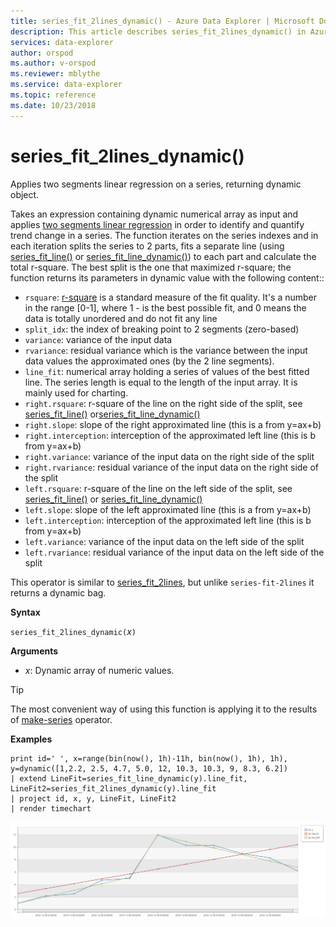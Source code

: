 ```yaml
---
title: series_fit_2lines_dynamic() - Azure Data Explorer | Microsoft Docs
description: This article describes series_fit_2lines_dynamic() in Azure Data Explorer.
services: data-explorer
author: orspod
ms.author: v-orspod
ms.reviewer: mblythe
ms.service: data-explorer
ms.topic: reference
ms.date: 10/23/2018
---
```

# series_fit_2lines_dynamic()

Applies two segments linear regression on a series, returning dynamic object.  

Takes an expression containing dynamic numerical array as input and applies [two segments linear regression](https://en.wikipedia.org/wiki/Segmented_regression) in order to identify and quantify trend change in a series. The function iterates on the series indexes and in each iteration splits the series to 2 parts, fits a separate line (using [series_fit_line()](series-fit-linefunction.md) or [series_fit_line_dynamic()](series-fit-line-dynamicfunction.md)) to each part and calculate the total r-square. The best split is the one that maximized r-square; the function returns its parameters in dynamic value with the following content::
* `rsquare`: [r-square](https://en.wikipedia.org/wiki/Coefficient_of_determination) is a standard measure of the fit quality. It's a number in the range [0-1], where 1 - is the best possible fit, and 0 means the data is totally unordered and do not fit any line
* `split_idx`: the index of breaking point to 2 segments (zero-based)
* `variance`: variance of the input data
* `rvariance`: residual variance which is the variance between the input data values the approximated ones (by the 2 line segments).
* `line_fit`: numerical array holding a series of values of the best fitted line. The series length is equal to the length of the input array. It is mainly used for charting.
* `right.rsquare`: r-square of the line on the right side of the split, see [series_fit_line()](series-fit-linefunction.md) or[series_fit_line_dynamic()](series-fit-line-dynamicfunction.md)
* `right.slope`: slope of the right approximated line (this is a from y=ax+b)
* `right.interception`: interception of the approximated left line (this is b from y=ax+b)
* `right.variance`: variance of the input data on the right side of the split
* `right.rvariance`: residual variance of the input data on the right side of the split
* `left.rsquare`: r-square of the line on the left side of the split, see [series_fit_line()](series-fit-linefunction.md) or [series_fit_line_dynamic()](series-fit-line-dynamicfunction.md)
* `left.slope`: slope of the left approximated line (this is a from y=ax+b)
* `left.interception`: interception of the approximated left line (this is b from y=ax+b)
* `left.variance`: variance of the input data on the left side of the split
* `left.rvariance`: residual variance of the input data on the left side of the split

This operator is similar to [series_fit_2lines](series-fit-2linesfunction.md), but unlike `series-fit-2lines` it returns a dynamic bag.

**Syntax**

`series_fit_2lines_dynamic(`*x*`)`

**Arguments**

* *x*: Dynamic array of numeric values.  

> [!TIP]
> The most convenient way of using this function is applying it to the results of [make-series](make-seriesoperator.md) operator.

**Examples**

```kusto
print id=' ', x=range(bin(now(), 1h)-11h, bin(now(), 1h), 1h), y=dynamic([1,2.2, 2.5, 4.7, 5.0, 12, 10.3, 10.3, 9, 8.3, 6.2])
| extend LineFit=series_fit_line_dynamic(y).line_fit, LineFit2=series_fit_2lines_dynamic(y).line_fit
| project id, x, y, LineFit, LineFit2
| render timechart
```

![alt text](./Images/samples/series-fit-2lines.png "series-fit-2lines")